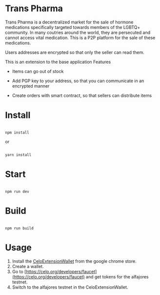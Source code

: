 # Trans Pharma

Trans Pharma is a decentralized market for the sale of hormone medications specifically targeted towards members of the LGBTQ+ community. In many coutries around the world, they are persecuted and cannot access vital medication. This is a P2P platform for the sale of these medications.

Users addresses are encrypted so that only the seller can read them. 

This is an extension to the base application
Features

- Items can go out of stock

- Add PGP key to your address, so that you can communicate in an encrypted manner

- Create orders with smart contract, so that sellers can distribute items

# Install

```

npm install

```

or 

```

yarn install

```

# Start

```

npm run dev

```

# Build

```

npm run build

```
# Usage
1. Install the [CeloExtensionWallet](https://chrome.google.com/webstore/detail/celoextensionwallet/kkilomkmpmkbdnfelcpgckmpcaemjcdh?hl=en) from the google chrome store.
2. Create a wallet.
3. Go to [https://celo.org/developers/faucet](https://celo.org/developers/faucet) and get tokens for the alfajores testnet.
4. Switch to the alfajores testnet in the CeloExtensionWallet.
